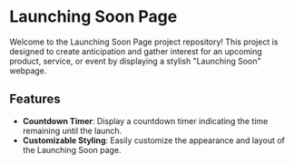 # Launching Soon Page

Welcome to the Launching Soon Page project repository! This project is designed to create anticipation and gather interest for an upcoming product, service, or event by displaying a stylish "Launching Soon" webpage.

## Features

- **Countdown Timer**: Display a countdown timer indicating the time remaining until the launch.
- **Customizable Styling**: Easily customize the appearance and layout of the Launching Soon page.

